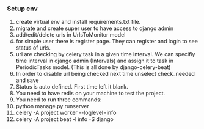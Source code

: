### Setup env
1. create virtual env and install requirements.txt file. 
2. migrate and create super user to have access to django admin
3. add/edit/delete urls in UrlsToMonitor model
4. for simple user there is register page. They can register and login to see status of urls. 
5. url are checking by celery task in a given time interval. We can specifiy time interval in django admin (Intervals) and assign it to task in PeriodicTasks model. (This is all done by django-celery-beat)
6. In order to disable url being checked next time unselect check_needed and save
7. Status is auto defined. First time left it blank. 
8. You need to have redis on your machine to test the project. 
9. You need to run three commands:
  1. python manage.py runserver
  2. celery -A project  worker --loglevel=info
  3. celery -A project beat -l info -S django
